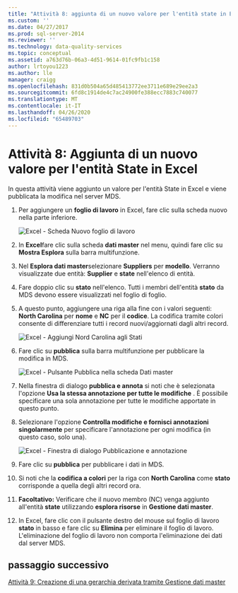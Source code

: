 ```yaml
---
title: "Attività 8: aggiunta di un nuovo valore per l'entità state in Excel | Microsoft Docs"
ms.custom: ''
ms.date: 04/27/2017
ms.prod: sql-server-2014
ms.reviewer: ''
ms.technology: data-quality-services
ms.topic: conceptual
ms.assetid: a763d76b-06a3-4d51-9614-01fc9fb1c158
author: lrtoyou1223
ms.author: lle
manager: craigg
ms.openlocfilehash: 831d0b504a65d485413772ee3711e689e29ee2a3
ms.sourcegitcommit: 6fd8c1914de4c7ac24900fe388ecc7883c740077
ms.translationtype: MT
ms.contentlocale: it-IT
ms.lasthandoff: 04/26/2020
ms.locfileid: "65489703"
---
```

# <a name="task-8-adding-a-new-value-for-state-entity-in-excel"></a>Attività 8: Aggiunta di un nuovo valore per l'entità State in Excel
  In questa attività viene aggiunto un valore per l'entità State in Excel e viene pubblicata la modifica nel server MDS.  
  
1.  Per aggiungere un **foglio di lavoro** in Excel, fare clic sulla scheda nuovo nella parte inferiore.  
  
     ![Excel - Scheda Nuovo foglio di lavoro](../../2014/tutorials/media/et-addinganewvalueforstateentityinexcel-01.jpg "Excel - Scheda Nuovo foglio di lavoro")  
  
2.  In **Excel**fare clic sulla scheda **dati master** nel menu, quindi fare clic su **Mostra Esplora** sulla barra multifunzione.  
  
3.  Nel **Esplora dati master**selezionare **Suppliers** per **modello**. Verranno visualizzate due entità: **Supplier** e **state** nell'elenco di entità.  
  
4.  Fare doppio clic su **stato** nell'elenco. Tutti i membri dell'entità **stato** da MDS devono essere visualizzati nel foglio di foglio.  
  
5.  A questo punto, aggiungere una riga alla fine con i valori seguenti: **North Carolina** per **nome** e **NC** per il **codice**. La codifica tramite colori consente di differenziare tutti i record nuovi/aggiornati dagli altri record.  
  
     ![Excel - Aggiungi Nord Carolina agli Stati](../../2014/tutorials/media/et-addinganewvalueforstateentityinexcel-02.jpg "Excel - Aggiungi Nord Carolina agli Stati")  
  
6.  Fare clic su **pubblica** sulla barra multifunzione per pubblicare la modifica in MDS.  
  
     ![Excel - Pulsante Pubblica nella scheda Dati master](../../2014/tutorials/media/et-addinganewvalueforstateentityinexcel-03.jpg "Excel - Pulsante Pubblica nella scheda Dati master")  
  
7.  Nella finestra di dialogo **pubblica e annota** si noti che è selezionata l'opzione **Usa la stessa annotazione per tutte le modifiche** . È possibile specificare una sola annotazione per tutte le modifiche apportate in questo punto.  
  
8.  Selezionare l'opzione **Controlla modifiche e fornisci annotazioni singolarmente** per specificare l'annotazione per ogni modifica (in questo caso, solo una).  
  
     ![Excel - Finestra di dialogo Pubblicazione e annotazione](../../2014/tutorials/media/et-addinganewvalueforstateentityinexcel-04.jpg "Excel - Finestra di dialogo Pubblicazione e annotazione")  
  
9. Fare clic su **pubblica** per pubblicare i dati in MDS.  
  
10. Si noti che la **codifica a colori** per la riga con **North Carolina** come **stato** corrisponde a quella degli altri record ora.  
  
11. **Facoltativo:** Verificare che il nuovo membro (NC) venga aggiunto all'entità **state** utilizzando **esplora risorse** in **Gestione dati master**.  
  
12. In Excel, fare clic con il pulsante destro del mouse sul foglio di lavoro **stato** in basso e fare clic su **Elimina** per eliminare il foglio di lavoro. L'eliminazione del foglio di lavoro non comporta l'eliminazione dei dati dal server MDS.  
  
## <a name="next-step"></a>passaggio successivo  
 [Attività 9: Creazione di una gerarchia derivata tramite Gestione dati master](../../2014/tutorials/task-9-creating-a-derived-hierarchy-using-master-data-manager.md)  
  
  
